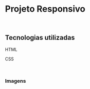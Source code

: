 <h1>Projeto Responsivo</h1>
<br>
<h2>Tecnologias utilizadas</h2>
<p>HTML</p>
<p>CSS</p>
<br>
<h3>Imagens</h3>
